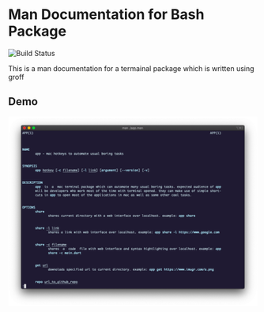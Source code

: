 # Man Documentation for Bash Package

![Build Status](https://travis-ci.org/joemccann/dillinger.svg?branch=master)

This is a man documentation for a termainal package which is written using groff

## Demo

![preview](./images/demo.png)
